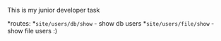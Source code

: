 This is my junior developer task

*routes:
*`site/users/db/show` - show db users
*`site/users/file/show` - show file users
:)
